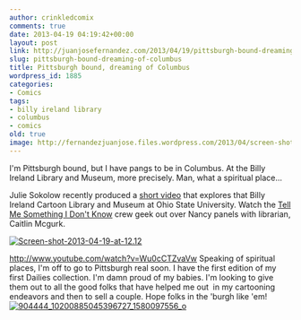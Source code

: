 ```yaml
---
author: crinkledcomix
comments: true
date: 2013-04-19 04:19:42+00:00
layout: post
link: http://juanjosefernandez.com/2013/04/19/pittsburgh-bound-dreaming-of-columbus/
slug: pittsburgh-bound-dreaming-of-columbus
title: Pittsburgh bound, dreaming of Columbus
wordpress_id: 1885
categories:
- Comics
tags:
- billy ireland library
- columbus
- comics
old: true
image: http://fernandezjuanjose.files.wordpress.com/2013/04/screen-shot-2013-04-19-at-12-12.gif
---
```


I'm Pittsburgh bound, but I have pangs to be in Columbus. At the Billy Ireland Library and Museum, more precisely. Man, what a spiritual place...

Julie Sokolow recently produced a [short video](http://www.youtube.com/watch?v=Wu0cCTZvaVw) that explores that Billy Ireland Cartoon Library and Museum at Ohio State University. Watch the [Tell Me Something I Don't Know](https://twitter.com/TMSIDKS) crew geek out over Nancy panels with librarian, Caitlin Mcgurk.

[![Screen-shot-2013-04-19-at-12.12](http://fernandezjuanjose.files.wordpress.com/2013/04/screen-shot-2013-04-19-at-12-12.gif)](http://fernandezjuanjose.files.wordpress.com/2013/04/screen-shot-2013-04-19-at-12-12.gif)

http://www.youtube.com/watch?v=Wu0cCTZvaVw
Speaking of spiritual places, I'm off to go to Pittsburgh real soon. I have the first edition of my first Dailies collection. I'm damn proud of my babies. I'm looking to give them out to all the good folks that have helped me out  in my cartooning endeavors and then to sell a couple. Hope folks in the 'burgh like 'em!
[![904444_10200885045396727_1580097556_o](http://fernandezjuanjose.files.wordpress.com/2013/04/904444_10200885045396727_1580097556_o1.jpg?w=590)](http://fernandezjuanjose.files.wordpress.com/2013/04/904444_10200885045396727_1580097556_o1.jpg)
